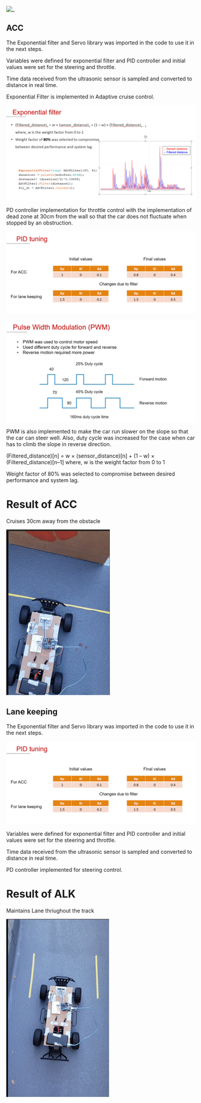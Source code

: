 ![_](https://github.com/spanthr/F1_10th_Level3_ADAS_Algorithm_ACC_ALC/blob/main/Code/Images/Picture15.png)


## ACC

The Exponential filter and Servo library was imported in the code to use it in the next steps.

Variables were defined for exponential filter and PID controller and initial values were set for the steering and throttle.

Time data received from the ultrasonic sensor is sampled and converted to distance in real time.

Exponential Filter is implemented in Adaptive cruise control.

![_](https://github.com/spanthr/F1_10th_Level3_ADAS_Algorithm_ACC_ALC/blob/main/Code/Images/Picture12.png)






PD controller implementation for throttle control with the implementation of dead zone at 30cm from the wall so that the car does not fluctuate when stopped by an obstruction. 

![_](https://github.com/spanthr/F1_10th_Level3_ADAS_Algorithm_ACC_ALC/blob/main/Code/Images/Picture13.png)



![_](https://github.com/spanthr/F1_10th_Level3_ADAS_Algorithm_ACC_ALC/blob/main/Code/Images/Picture14.png)

PWM is also implemented to make the car run slower on the slope so that the car can steer well. Also, duty cycle was increased for the case when car has to climb the slope in reverse direction.



(Filtered_distance)[n] = w × (sensor_distance)[n] + (1 – w) × (Filtered_distance)[n–1] where, w is the weight factor from 0 to 1

Weight factor of 80% was selected to compromise between desired performance and system lag.

# Result of ACC

Cruises 30cm away from the obstacle

![_](https://github.com/spanthr/F1_10th_Level3_ADAS_Algorithm_ACC_ALC/blob/main/Code/Images/2.png)


## Lane keeping

The Exponential filter and Servo library was imported in the code to use it in the next steps.

![_](https://github.com/spanthr/F1_10th_Level3_ADAS_Algorithm_ACC_ALC/blob/main/Code/Images/Picture13.png)

Variables were defined for exponential filter and PID controller and initial values were set for the steering and throttle.

Time data received from the ultrasonic sensor is sampled and converted to distance in real time.

PD controller implemented for steering control.



# Result of ALK

Maintains Lane thriughout the track

![_](https://github.com/spanthr/F1_10th_Level3_ADAS_Algorithm_ACC_ALC/blob/main/Code/Images/1.png)


